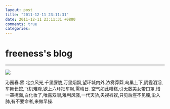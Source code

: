 ```yaml
---
layout: post
title: "2011-12-11 23:11:31"
date: 2011-12-11 23:11:31 +0800
comments: true
categories: 
---
```


# freeness's blog

----------

![](http://okqmqrbgo.bkt.clouddn.com/201112112311311.jpg)

>
沁园春.雾 北京风光,千里朦胧,万里烟飘,望环城内外,浓雾莽莽,鸟巢上下,阴霾滔滔,车舞长蛇,飞机难降,欲上六环把车飙,需晴日. 空气如此糟糕,引无数美女带口罩,惜一罩掩面,白化妆了,唯露双眼,难判风骚,一代天骄,央视裤衩,只见后座不见腰,尘入肺,有不要命者,来做早操.